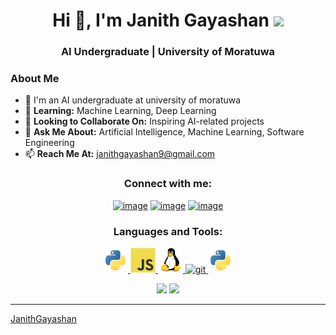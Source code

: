 <h1 align="center">Hi 👋, I'm Janith Gayashan <img height="40" src="https://emoji.gg/assets/emoji/7333-parrotdance.gif"></h1>
<h3 align="center">AI Undergraduate | University of Moratuwa</h3>

### About Me  
- 🔭 I'm an AI undergraduate at university of moratuwa  
- 🌱 **Learning:** Machine Learning, Deep Learning  
- 👯 **Looking to Collaborate On:** Inspiring AI-related projects  
- 💬 **Ask Me About:** Artificial Intelligence, Machine Learning, Software Engineering
- 📫 **Reach Me At:** janithgayashan9@gmail.com  


<h3 align="center">Connect with me:</h3>
<div align="center">

[![image](https://img.shields.io/badge/LinkedIn-0077B5?style=for-the-badge&logo=linkedin&logoColor=white)](https://www.linkedin.com/in/janith-gayashan/)
[![image](https://img.shields.io/badge/Instagram-E4405F?style=for-the-badge&logo=instagram&logoColor=white)](https://www.instagram.com/janith__gayashan/)
[![image](https://img.shields.io/badge/Gmail-D14836?style=for-the-badge&logo=gmail&logoColor=white)](mailto:janithgayashan9@gmail.com)


</div>

<h3 align="center">Languages and Tools:</h3>

<p align="center"> 
  <a href="https://www.python.org" target="_blank"> 
    <img src="https://raw.githubusercontent.com/devicons/devicon/master/icons/python/python-original.svg" alt="python" width="40" height="40"/> 
  </a>  
  <a href="https://developer.mozilla.org/en-US/docs/Web/JavaScript" target="_blank"> 
    <img src="https://raw.githubusercontent.com/devicons/devicon/master/icons/javascript/javascript-original.svg" alt="javascript" width="40" height="40"/> 
  </a>
  <a href="https://www.linux.org/" target="_blank"> 
    <img src="https://raw.githubusercontent.com/devicons/devicon/master/icons/linux/linux-original.svg" alt="linux" width="40" height="40"/> 
  </a> 
  <a href="https://git-scm.com/" target="_blank"> 
    <img src="https://www.vectorlogo.zone/logos/git-scm/git-scm-icon.svg" alt="git" width="40" height="40"/> 
  </a>
  <a href="https://mesa.readthedocs.io/" target="_blank"> 
    <img src="https://raw.githubusercontent.com/devicons/devicon/master/icons/python/python-original.svg" alt="mesa" width="40" height="40"/> 
  </a> 
</p>

<p align="center">
  <img height="150" src="https://github-readme-stats.vercel.app/api?username=janithgayashan&theme=react&show_icons=true&include_all_commits=true" />
  <img height="150" src="https://github-readme-stats.vercel.app/api/top-langs/?username=janithgayashan&theme=react&layout=compact" />
</p>

------

[JanithGayashan](https://github.com/JanithGayashan)


